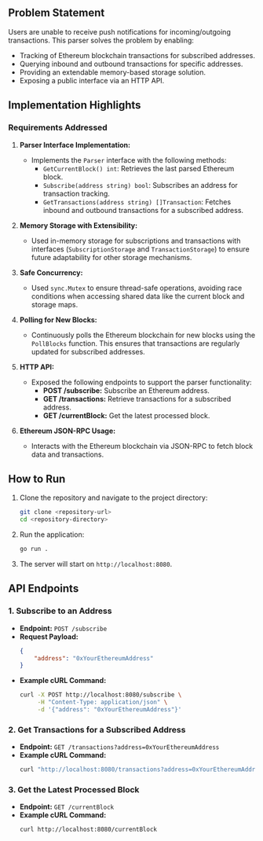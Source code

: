 ## Problem Statement
Users are unable to receive push notifications for incoming/outgoing transactions. This parser solves the problem by enabling:

- Tracking of Ethereum blockchain transactions for subscribed addresses.
- Querying inbound and outbound transactions for specific addresses.
- Providing an extendable memory-based storage solution.
- Exposing a public interface via an HTTP API.

## Implementation Highlights

### Requirements Addressed

1. **Parser Interface Implementation:**
   - Implements the `Parser` interface with the following methods:
     - `GetCurrentBlock() int`: Retrieves the last parsed Ethereum block.
     - `Subscribe(address string) bool`: Subscribes an address for transaction tracking.
     - `GetTransactions(address string) []Transaction`: Fetches inbound and outbound transactions for a subscribed address.

2. **Memory Storage with Extensibility:**
   - Used in-memory storage for subscriptions and transactions with interfaces (`SubscriptionStorage` and `TransactionStorage`) to ensure future adaptability for other storage mechanisms.

3. **Safe Concurrency:**
   - Used `sync.Mutex` to ensure thread-safe operations, avoiding race conditions when accessing shared data like the current block and storage maps.

4. **Polling for New Blocks:**
   - Continuously polls the Ethereum blockchain for new blocks using the `PollBlocks` function. This ensures that transactions are regularly updated for subscribed addresses.

5. **HTTP API:**
   - Exposed the following endpoints to support the parser functionality:
     - **POST /subscribe:** Subscribe an Ethereum address.
     - **GET /transactions:** Retrieve transactions for a subscribed address.
     - **GET /currentBlock:** Get the latest processed block.

6. **Ethereum JSON-RPC Usage:**
   - Interacts with the Ethereum blockchain via JSON-RPC to fetch block data and transactions.

## How to Run

1. Clone the repository and navigate to the project directory:
   ```bash
   git clone <repository-url>
   cd <repository-directory>
   ```

2. Run the application:
   ```bash
   go run .
   ```

3. The server will start on `http://localhost:8080`.

## API Endpoints

### 1. Subscribe to an Address
- **Endpoint:** `POST /subscribe`
- **Request Payload:**
  ```json
  {
      "address": "0xYourEthereumAddress"
  }
  ```
- **Example cURL Command:**
  ```bash
  curl -X POST http://localhost:8080/subscribe \
       -H "Content-Type: application/json" \
       -d '{"address": "0xYourEthereumAddress"}'
  ```

### 2. Get Transactions for a Subscribed Address
- **Endpoint:** `GET /transactions?address=0xYourEthereumAddress`
- **Example cURL Command:**
  ```bash
  curl "http://localhost:8080/transactions?address=0xYourEthereumAddress"
  ```

### 3. Get the Latest Processed Block
- **Endpoint:** `GET /currentBlock`
- **Example cURL Command:**
  ```bash
  curl http://localhost:8080/currentBlock
  ```